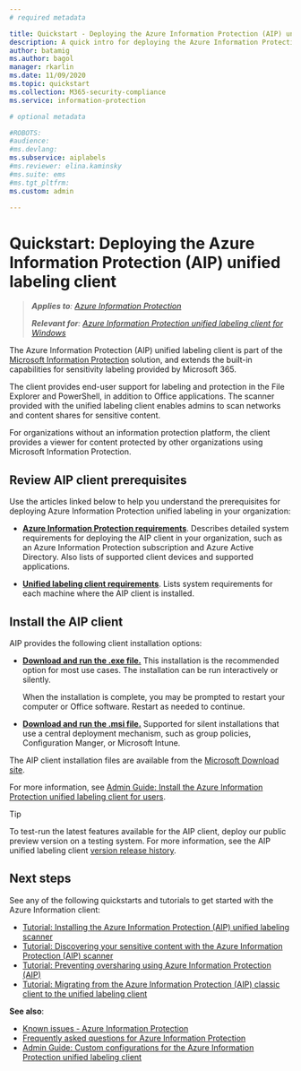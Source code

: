 ```yaml
---
# required metadata

title: Quickstart - Deploying the Azure Information Protection (AIP) unified labeling client 
description: A quick intro for deploying the Azure Information Protection (AIP) unified labeling client
author: batamig
ms.author: bagol
manager: rkarlin
ms.date: 11/09/2020
ms.topic: quickstart
ms.collection: M365-security-compliance
ms.service: information-protection

# optional metadata

#ROBOTS:
#audience:
#ms.devlang:
ms.subservice: aiplabels
#ms.reviewer: elina.kaminsky
#ms.suite: ems
#ms.tgt_pltfrm:
ms.custom: admin

---
```


# Quickstart: Deploying the Azure Information Protection (AIP) unified labeling client

>***Applies to**: [Azure Information Protection](https://azure.microsoft.com/pricing/details/information-protection)*
>
> ***Relevant for**: [Azure Information Protection unified labeling client for Windows](faqs.md#whats-the-difference-between-the-azure-information-protection-classic-and-unified-labeling-clients)*

The Azure Information Protection (AIP) unified labeling client is part of the [Microsoft Information Protection](https://aka.ms/MIPdocs) solution, and  extends the built-in capabilities for sensitivity labeling provided by Microsoft 365. 

The client provides end-user support for labeling and protection in the File Explorer and PowerShell, in addition to Office applications. The scanner provided with the unified labeling client enables admins to scan networks and content shares for sensitive content. 

For organizations without an information protection platform, the client provides a viewer for content protected by other organizations using Microsoft Information Protection.

## Review AIP client prerequisites

Use the articles linked below to help you understand the prerequisites for deploying Azure Information Protection unified labeling in your organization:

- **[Azure Information Protection requirements](requirements.md)**. Describes detailed system requirements for deploying the AIP client in your organization, such as an Azure Information Protection subscription and Azure Active Directory. Also lists of supported client devices and supported applications.

- **[Unified labeling client requirements](./rms-client/reqs-ul-client.md)**. Lists system requirements for each machine where the AIP client is installed.

## Install the AIP client

AIP provides the following client installation options:

- **[Download and run the .exe file.](rms-client/clientv2-admin-guide-install.md#install-the-aip-unified-labeling-client-using-the-executable-installer)** This installation is the recommended option for most use cases. The installation can be run interactively or silently.

    When the installation is complete, you may be prompted to restart your computer or Office software. Restart as needed to continue.

- **[Download and run the .msi file.](rms-client/clientv2-admin-guide-install.md#install-the-unified-labeling-client-using-the-msi-installer)** Supported for silent installations that use a central deployment mechanism, such as group policies, Configuration Manger, or Microsoft Intune.

The AIP client installation files are available from the [Microsoft Download site](https://www.microsoft.com/download/details.aspx?id=53018). 

For more information, see [Admin Guide: Install the Azure Information Protection unified labeling client for users](rms-client/clientv2-admin-guide-install.md).

> [!TIP]
> To test-run the latest features available for the AIP client, deploy our public preview version on a testing system. For more information, see the AIP unified labeling client [version release history](rms-client/unifiedlabelingclient-version-release-history.md).
> 

## Next steps

See any of the following quickstarts and tutorials to get started with the Azure Information client:

- [Tutorial: Installing the Azure Information Protection (AIP) unified labeling scanner](tutorial-install-scanner.md)
- [Tutorial: Discovering your sensitive content with the Azure Information Protection (AIP) scanner](tutorial-scan-networks-and-content.md)
- [Tutorial: Preventing oversharing using Azure Information Protection (AIP)](tutorial-preventing-oversharing.md)
- [Tutorial: Migrating from the Azure Information Protection (AIP) classic client to the unified labeling client](tutorial-migrating-to-ul.md) 

**See also**:

- [Known issues - Azure Information Protection](known-issues.md) 
- [Frequently asked questions for Azure Information Protection](faqs.md) 
- [Admin Guide: Custom configurations for the Azure Information Protection unified labeling client](rms-client/clientv2-admin-guide-customizations.md)        
    
